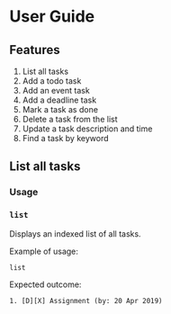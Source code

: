 # User Guide

## Features 
1. List all tasks
2. Add a todo task
3. Add an event task
4. Add a deadline task
5. Mark a task as done
6. Delete a task from the list
7. Update a task description and time
8. Find a task by keyword

## List all tasks
### Usage
### `list`

Displays an indexed list of all tasks.

Example of usage: 

`list`

Expected outcome:

`1. [D][X] Assignment (by: 20 Apr 2019)`
